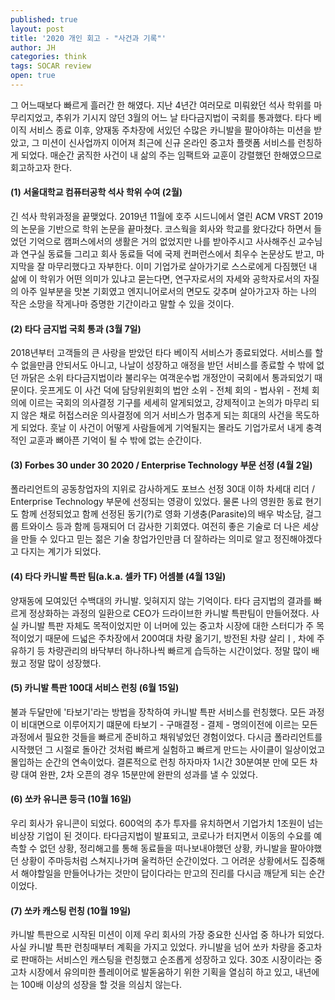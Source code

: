 ```yaml
---
published: true
layout: post
title: '2020 개인 회고 - "사건과 기록"'
author: JH
categories: think
tags: SOCAR review
open: true
---
```


그 어느때보다 빠르게 흘러간 한 해였다. 지난 4년간 여러모로 미뤄왔던 석사 학위를 마무리지었고, 추위가 기시지 않던 3월의 어느 날 타다금지법이 국회를 통과했다. 타다 베이직 서비스 종료 이후, 양재동 주차장에 서있던 수많은 카니발을 팔아야하는 미션을 받았고, 그 미션이 신사업까지 이어져 최근에 신규 온라인 중고차 플랫폼 서비스를 런칭하게 되었다. 매순간 굵직한 사건이 내 삶의 주는 임팩트와 교훈이 강렬했던 한해였으므로 회고하고자 한다.

#### (1) 서울대학교 컴퓨터공학 석사 학위 수여 (2월)

긴 석사 학위과정을 끝맺었다. 2019년 11월에 호주 시드니에서 열린 ACM VRST 2019의 논문을 기반으로 학위 논문을 끝마쳤다. 코스웍을 회사와 학교를 왔다갔다 하면서 들었던 기억으로 캠퍼스에서의 생활은 거의 없었지만 나를 받아주시고 사사해주신 교수님과 연구실 동료들 그리고 회사 동료들 덕에 국제 컨퍼런스에서 최우수 논문상도 받고, 마지막을 잘 마무리했다고 자부한다. 이미 기업가로 살아가기로 스스로에게 다짐했던 내 삶에 이 학위가 어떤 의미가 있냐고 묻는다면, 연구자로서의 자세와 공학자로서의 자질의 아주 일부분을 맛본 기회였고 엔지니어로서의 면모도 갖추며 살아가고자 하는 나의 작은 소망을 작게나마 증명한 기간이라고 말할 수 있을 것이다.

#### (2) 타다 금지법 국회 통과 (3월 7일)

2018년부터 고객들의 큰 사랑을 받았던 타다 베이직 서비스가 종료되었다. 서비스를 할 수 없을만큼 안되서도 아니고, 나날이 성장하고 애정을 받던 서비스를 종료할 수 밖에 없던 까닭은 소위 타다금지법이라 불리우는 여객운수법 개정안이 국회에서 통과되었기 때문이다. 웃프게도 이 사건 덕에 담당위원회의 법안 소위 - 전체 회의 - 법사위 - 전체 회의에 이르는 국회의 의사결정 기구를 세세히 알게되었고, 강제적이고 논의가 마무리 되지 않은 채로 허접스러운 의사결정에 의거 서비스가 멈추게 되는 희대의 사건을 목도하게 되었다. 훗날 이 사건이 어떻게 사람들에게 기억될지는 몰라도 기업가로서 내게 충격적인 교훈과 뼈아픈 기억이 될 수 밖에 없는 순간이다.

#### (3) Forbes 30 under 30 2020 / Enterprise Technology 부문 선정 (4월 2일)

폴라리언트의 공동창업자의 지위로 감사하게도 포브스 선정 30대 이하 차세대 리더 / Enterprise Technology 부문에 선정되는 영광이 있었다. 물론 나의 영원한 동료 현기도 함께 선정되었고 함께 선정된 동기(?)로 영화 기생충(Parasite)의 배우 박소담, 걸그룹 트와이스 등과 함께 등재되어 더 감사한 기회였다. 여전히 좋은 기술로 더 나은 세상을 만들 수 있다고 믿는 젊은 기술 창업가인만큼 더 잘하라는 의미로 알고 정진해야겠다고 다지는 계기가 되었다.

#### (4) 타다 카니발 특판 팀(a.k.a. 셀카 TF) 어셈블 (4월 13일)

양재동에 모여있던 수백대의 카니발. 잊혀지지 않는 기억이다. 타다 금지법의 결과를 빠르게 정상화하는 과정의 일환으로 CEO가 드라이브한 카니발 특판팀이 만들어졌다. 사실 카니발 특판 자체도 목적이었지만 이 너머에 있는 중고차 시장에 대한 스터디가 주 목적이었기 때문에 드넓은 주차장에서 200여대 차량 옮기기, 방전된 차량 살리ㅣ, 차에 주유하기 등 차량관리의 바닥부터 하나하나씩 빠르게 습득하는 시간이었다. 정말 많이 배웠고 정말 많이 성장했다.

#### (5) 카니발 특판 100대 서비스 런칭 (6월 15일)

불과 두달만에 '타보기'라는 방법을 장착하여 카니발 특판 서비스를 런칭했다. 모든 과정이 비대면으로 이루어지기 떄문에 타보기 - 구매결정 - 결제 - 명의이전에 이르는 모든 과정에서 필요한 것들을 빠르게 준비하고 채워넣었던 경험이었다. 다시금 폴라리언트를 시작했던 그 시절로 돌아간 것처럼 빠르게 실험하고 빠르게 만드는 사이클이 일상이었고 몰입하는 순간의 연속이었다. 결론적으로 런칭 하자마자 1시간 30분여분 만에 모든 차량 대여 완판, 2차 오픈의 경우 15분만에 완판의 성과를 낼 수 있었다.

#### (6) 쏘카 유니콘 등극 (10월 16일)

우리 회사가 유니콘이 되었다. 600억의 추가 투자를 유치하면서 기업가치 1조원이 넘는 비상장 기업이 된 것이다. 타다금지법이 발표되고, 코로나가 터지면서 이동의 수요를 예측할 수 없던 상황, 정리해고를 통해 동료들을 떠나보내야했던 상황, 카니발을 팔아야했던 상황이 주마등처럼 스쳐지나가며 울컥하던 순간이었다. 그 어려운 상황에서도 집중해서 해야할일을 만들어나가는 것만이 답이다라는 만고의 진리를 다시금 깨닫게 되는 순간이었다.

#### (7) 쏘카 캐스팅 런칭 (10월 19일)

카니발 특판으로 시작된 미션이 이제 우리 회사의 가장 중요한 신사업 중 하나가 되었다. 사실 카니발 특판 런칭때부터 계획을 가지고 있었다. 카니발을 넘어 쏘카 차량을 중고차로 판매하는 서비스인 캐스팅을 런칭했고 순조롭게 성장하고 있다. 30조 시장이라는 중고차 시장에서 유의미한 플레이어로 발돋움하기 위한 기획을 열심히 하고 있고, 내년에는 100배 이상의 성장을 할 것을 의심치 않는다. 